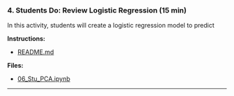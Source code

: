 ### 4. Students Do: Review Logistic Regression (15 min)

In this activity, students will create a logistic regression model to predict 

**Instructions:**

* [README.md](Activities/06-Stu_PCA/README.md)

**Files:**

* [06_Stu_PCA.ipynb](Activities/06-Stu_PCA/Unsolved/06_Stu_PCA.ipynb)

---
